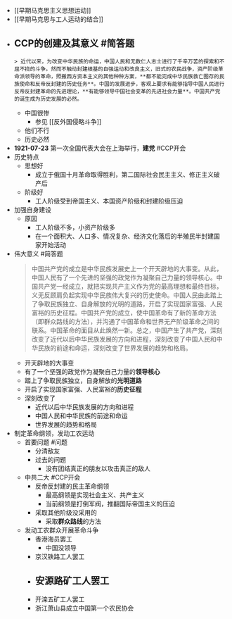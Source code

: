 - [[早期马克思主义思想运动]]
- [[早期马克思与工人运动的结合]]
- CCP的创建及其意义 #简答题
	-
	  > 近代以来，为改变中华民族的命运，中国人民和无数仁人志士进行了千辛万苦的探索和不屈不挠的斗争。然而不触动封建根基的自强运动和改良主义，旧式的农民战争，资产阶级革命派领导的革命，照搬西方资本主义的其他种种方案，**都不能完成中华民族救亡图存的民族使命和反帝反封建的历史任务**。中国的发展进步，客观上要求有能够指导中国人民进行反帝反封建革命的先进理论，**有能够领导中国社会变革的先进社会力量**。中国共产党的诞生成为历史发展的必然。
	- 中国很惨
		- 参见 [[反外国侵略斗争]]
	- 他们不行
	- 历史必然
- **1921-07-23** 第一次全国代表大会在上海举行，**建党** #CCP开会
- 历史特点
	- 思想好
		- 成立于俄国十月革命取得胜利，第二国际社会民主主义、修正主义破产后
	- 阶级好
		- 工人阶级受到帝国主义、本国资产阶级和封建阶级压迫
- 加强自身建设
	- 原因
		- 工人阶级不多，小资产阶级多
		- 在一个面积大、人口多、情况复杂、经济文化落后的半殖民半封建国家开始活动
- 伟大意义 #简答题
  > 中国共产党的成立是中华民族发展史上一个开天辟地的大事变。从此，中国人民有了一个先进的坚强的政党作为凝聚自己力量的领导核心。中国共产党一经成立，就把实现共产主义作为党的最高理想和最终目标，义无反顾肩负起实现中华民族伟大复兴的历史使命。中国人民由此踏上了争取民族独立、自身解放的光明的道路，开启了实现国家富强、人民富裕的历史征程。中国共产党的成立，使中国革命有了新的革命方法（即群众路线的方法），并沟通了中国革命和世界无产阶级革命之间的联系。中国革命的面目从此焕然一新。总之，中国产生了共产党，深刻改变了近代以后中华民族发展的方向和进程，深刻改变了中国人民和中华民族的前途和命运，深刻改变了世界发展的趋势和格局。
	- 开天辟地的大事变
	- 有了一个坚强的政党作为凝聚自己力量的**领导核心**
	- 踏上了争取民族独立，自身解放的**光明道路**
	- 开启了实现国家富强、人民富裕的**历史征程**
	- 深刻改变了
		- 近代以后中华民族发展的方向和进程
		- 中国人民和中华民族的前途和命运
		- 世界发展的趋势和格局
- 制定革命纲领，发动工农运动
	- 首要问题 #问题
		- 分清敌友
		- 过去的问题
			- 没有团结真正的朋友以攻击真正的敌人
	- 中共二大 #CCP开会
		- 反帝反封建的民主革命纲领
			- 最高纲领是实现社会主义、共产主义
			- 当前纲领是打倒军阀，推翻国际帝国主义的压迫
		- 采取其他阶级没采用的
			- 采取**群众路线**的方法
	- 发动工农群众开展革命斗争
		- 香港海员罢工
			- 中国没领导
		- 京汉铁路工人罢工
		- 安源路矿工人罢工
			-
		- 开滦五矿工人罢工
		- 浙江萧山县成立中国第一个农民协会